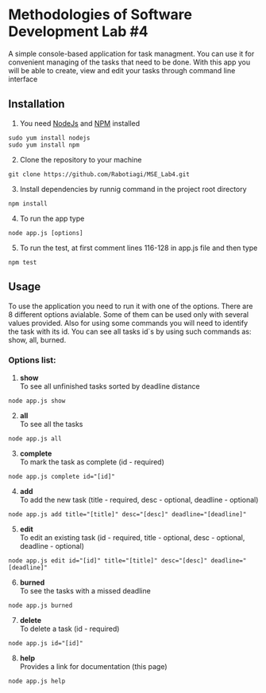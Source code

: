# Methodologies of Software Development Lab #4

A simple console-based application for task managment. You can use it for convenient managing of the tasks that need to be done. With this app you will be able to create, view and edit your tasks through command line interface

## Installation
1. You need [NodeJs](https://nodejs.org/) and [NPM](https://www.npmjs.com/) installed 
```
sudo yum install nodejs
sudo yum install npm
```
2. Clone the repository to your machine
```
git clone https://github.com/Rabotiagi/MSE_Lab4.git
```
3. Install dependencies by runnig command in the project root directory
```
npm install
```
4. To run the app type 
```
node app.js [options]
```
5. To run the test, at first comment lines 116-128 in app.js file and then type 
```
npm test
```

## Usage
To use the application you need to run it with one of the options. There are 8 different options avialable. Some of them can be used only with several values provided. Also for using some commands you will need to identify the task with its id. You can see all tasks id`s by using such commands as: show, all, burned.

### Options list:
1. **show**
<br>To see all unfinished tasks sorted by deadline distance
```
node app.js show
```
2. **all**
<br>To see all the tasks
```
node app.js all
```
3. **complete**
<br>To mark the task as complete (id - required)
```
node app.js complete id="[id]"
```
4. **add**
<br>To add the new task (title - required, desc - optional, deadline - optional)
```
node app.js add title="[title]" desc="[desc]" deadline="[deadline]"
```
5. **edit**
<br>To edit an existing task (id - required, title - optional, desc - optional, deadline - optional)
```
node app.js edit id="[id]" title="[title]" desc="[desc]" deadline="[deadline]"
```
6. **burned**
<br>To see the tasks with a missed deadline
```
node app.js burned
```
7. **delete**
<br>To delete a task (id - required)
```
node app.js id="[id]"
```
8. **help**
<br>Provides a link for documentation (this page)
```
node app.js help
```
